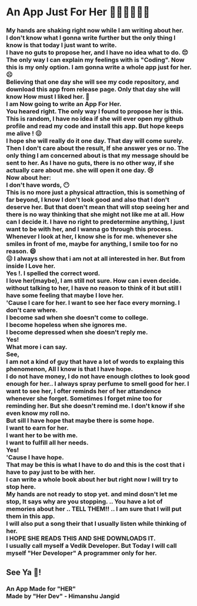 # An App Just For Her 💖💖💞💓💝💝

<h3> My hands are shaking right now while I am writing about her. 
<br>
I don't know what I gonna write further but the only thing I know is that today I just want to write.

<br>
I have no guts to propose her, and I have no idea what to do. 😔
The only way I can explain my feelings with is "Coding".
Now this is my only option. I am gonna write a whole app just for her.
☹️
<br>
Believing that one day she will see my code repository, and download this app from release page.
Only that day she will know How must I liked her. 🥰
<br> I am Now going to write an App For Her.
<br>
You heared right. The only way I found to propose her is this. 
<br>
This is random, I have no idea if she will ever open my github profile and read my code and install this app.
But hope keeps me alive ! 😖
<br>
I hope she will really do it one day. That day will come surely. Then I don't care about the result, If she answer yes or no. The only thing I am concerned about is that my message should be sent to her. As I have no guts, there is no other way, if she actually care about me. she will open it one day. 
😢
<br>
Now about her: 
<br>
I don't have words, 😶
<br>
This is no more just a physical attraction, this is something of far beyond, I know I don't look good and also that I don't deserve her. But that doen't mean that will stop seeing her and there is no way thinking that she might not like me at all. How can I decide it. I have no right to predetermine anything, I just want to be with her, and I wanna go through this process. Whenever I look at her, I know she is for me. whenever she smiles in front of me, maybe for anything, I smile too for no reason.
😄
<br>
😖
I always show that i am not at all interested in her. But from inside I <strong>Love </strong>her. <br> Yes !. I spelled the correct word. <br> I love her(maybe), I am still not sure. How can i even decide. without talking to her, I have no reason to think of it but still I have some feeling that maybe I love her.
<br>
'Cause I care for her. I want to see her face every morning. I don't care where. 
<br>
I become sad when she doesn't come to college.
<br>
I become hopeless when she ignores me.
<br>
I become depressed when she doesn't reply me.
<br>
Yes!
<br>
What more i can say. 
<br>
See, 
<br>
I am not a kind of guy that have a lot of words to explaing this phenomenon, All I know is that I have hope.
<br>
I do not have money, I do not have enough clothes to look good enough for her.. I always spray perfume to smell good for her. I want to see her, I ofter reminds her of her attandence whenever she forget. Sometimes I forget mine too for reminding her. But she doesn't remind me. I don't know if she even know my roll no. 
<br>
But sill I have hope that maybe there is some hope.

<br>
I want to earn for her.
<br>
I want her to be with me.
<br>
I want to fulfill all her needs.
<br>
Yes!
<br>
'Cause I have hope.
<br>
That may be this is what I have to do and this is the cost that i have to pay just to be with her. 
<br>
I can write a whole book about her but right now I will try to stop here.
<br>
My hands are not ready to stop yet. and mind dosn't let me stop, It says why are you stopping. .. You have a lot of memories about her .. TELL THEM!! .. I am sure that  I will put them in this app.
<br>
I will also put a song their that I usually listen while thinking of her.
<br>
I HOPE SHE READS THIS AND SHE DOWNLOADS IT.
<br>
I usually call myself a Vedik Developer.
But Today I will call myself "Her Developer"
A programmer only for her.
</h3>
<h2>
See Ya 💖!
</h2>
<h3>
An App Made for "HER"
<br>
Made by "Her Dev" - Himanshu Jangid 
</h3>